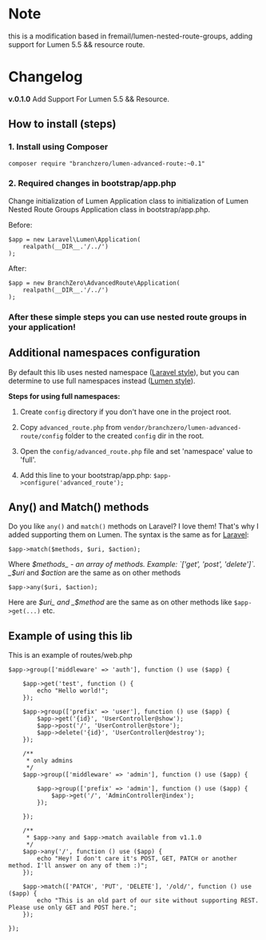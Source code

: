 # Note

this is a modification based in fremail/lumen-nested-route-groups, adding support for Lumen 5.5 && resource route.

# Changelog
**v.0.1.0** Add Support For Lumen 5.5 && Resource.


## How to install (steps)

### 1. Install using Composer

```
composer require "branchzero/lumen-advanced-route:~0.1"
```

### 2. Required changes in bootstrap/app.php
Change initialization of Lumen Application class to initialization of Lumen Nested Route Groups Application class in bootstrap/app.php.

Before:

```
$app = new Laravel\Lumen\Application(
    realpath(__DIR__.'/../')
);
```

After:

```
$app = new BranchZero\AdvancedRoute\Application(
    realpath(__DIR__.'/../')
);
```

### After these simple steps you can use nested route groups in your application!


## Additional namespaces configuration
By default this lib uses nested namespace ([Laravel style](https://laravel.com/docs/5.2/routing#route-group-namespaces)), but you can determine to use full namespaces instead ([Lumen style](https://lumen.laravel.com/docs/5.2/routing#route-group-namespaces)).

**Steps for using full namespaces:**

1. Create `config` directory if you don't have one in the project root.

2. Copy `advanced_route.php` from `vendor/branchzero/lumen-advanced-route/config` folder to the created `config` dir in the root.

3. Open the `config/advanced_route.php` file and set 'namespace' value to 'full'.

4. Add this line to your bootstrap/app.php: `$app->configure('advanced_route');`


## Any() and Match() methods
Do you like `any()` and `match()` methods on Laravel? I love them! That's why I added supporting them on Lumen.
The syntax is the same as for [Laravel](https://laravel.com/docs/master/routing#basic-routing):
```
$app->match($methods, $uri, $action);
```
Where 
_$methods_ - an array of methods. Example: `['get', 'post', 'delete']`. _$uri_ and _$action_ are the same as on other methods
```
$app->any($uri, $action);
```
Here are _$uri_ and _$method_ are the same as on other methods like `$app->get(...)` etc.

## Example of using this lib
This is an example of routes/web.php

```
$app->group(['middleware' => 'auth'], function () use ($app) {

    $app->get('test', function () {
        echo "Hello world!";
    });

    $app->group(['prefix' => 'user'], function () use ($app) {
        $app->get('{id}', 'UserController@show');
        $app->post('/', 'UserController@store');
        $app->delete('{id}', 'UserController@destroy');
    });

    /**
     * only admins
     */
    $app->group(['middleware' => 'admin'], function () use ($app) {

        $app->group(['prefix' => 'admin'], function () use ($app) {
            $app->get('/', 'AdminController@index');
        });

    });
    
    /**
     * $app->any and $app->match available from v1.1.0
     */
    $app->any('/', function () use ($app) {
        echo "Hey! I don't care it's POST, GET, PATCH or another method. I'll answer on any of them :)";
    });
    
    $app->match(['PATCH', 'PUT', 'DELETE'], '/old/', function () use ($app) {
        echo "This is an old part of our site without supporting REST. Please use only GET and POST here.";
    });

});
```

